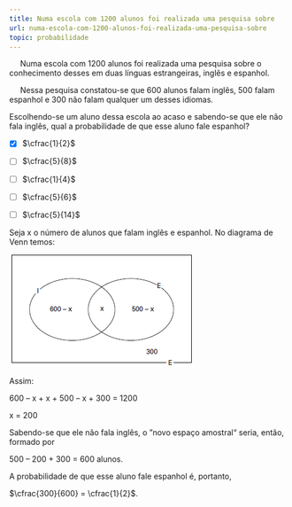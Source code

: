 ```yaml
---
title: Numa escola com 1200 alunos foi realizada uma pesquisa sobre
url: numa-escola-com-1200-alunos-foi-realizada-uma-pesquisa-sobre
topic: probabilidade
---
```



     Numa escola com 1200 alunos foi realizada uma pesquisa sobre o conhecimento desses em duas línguas estrangeiras, inglês e espanhol.

     Nessa pesquisa constatou-se que 600 alunos falam inglês, 500 falam espanhol e 300 não falam qualquer um desses idiomas.

Escolhendo-se um aluno dessa escola ao acaso e sabendo-se que ele não fala inglês, qual a probabilidade de que esse aluno fale espanhol?



- [x] $\cfrac{1}{2}$
- [ ] $\cfrac{5}{8}$
- [ ] $\cfrac{1}{4}$
- [ ] $\cfrac{5}{6}$
- [ ] $\cfrac{5}{14}$


Seja x o número de alunos que falam inglês e espanhol. No diagrama de Venn temos:

![](f5b88da0-147b-d571-9375-9307115e0623.png)

Assim:

600 – x + x + 500 – x + 300 = 1200

x = 200

Sabendo-se que ele não fala inglês, o ”novo espaço amostral“ seria, então, formado por

500 – 200 + 300 = 600 alunos.

A probabilidade de que esse aluno fale espanhol é, portanto,

$\cfrac{300}{600} = \cfrac{1}{2}$.
